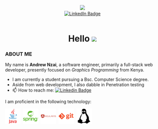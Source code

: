 <div id="header" align="center">
  <img src="https://media.giphy.com/media/nGMnDqebzDcfm/giphy.gif" width="100"/>
</div>

<div id="badges" align="center">
  <a href="https://www.linkedin.com/in/andrew-kombe-24bbb6213/">
    <img src="https://img.shields.io/badge/LinkedIn-blue?style=for-the-badge&logo=linkedin&logoColor=white" alt="LinkedIn Badge"/>
  </a>
</div>

<div align="center">
  <img src="https://komarev.com/ghpvc/?username=drewnzai&style=flat-square&color=blue" alt=""/>
</div>

<div align="center">
<h1>
  Hello
  <img src="https://media.giphy.com/media/hvRJCLFzcasrR4ia7z/giphy.gif" width="30px"/>
</h1>
</div>

### ABOUT ME

My name is **Andrew Nzai**, a software engineer, primarily a full-stack web developer, presently focused on *Graphics Programming* from Kenya.

 - I am currently a student pursuing a Bsc. Computer Science degree.
 - Aside from web development, I also dabble in Penetration testing
 - :mailbox: How to reach me: [![Linkedin Badge](https://img.shields.io/badge/-Andrew-blue?style=flat&logo=Linkedin&logoColor=white)](https://www.linkedin.com/in/andrew-kombe-24bbb6213/)
 
I am proficient in the following technology:

<div>
  <img src="https://github.com/devicons/devicon/blob/master/icons/java/java-original-wordmark.svg" title="Java" alt="Java" width="50" height="50"/>&nbsp;
  <img src="https://github.com/devicons/devicon/blob/master/icons/spring/spring-original-wordmark.svg" title="Spring" alt="Spring" width="50" height="50"/>&nbsp;
  <img src="https://github.com/devicons/devicon/blob/master/icons/angularjs/angularjs-plain-wordmark.svg" title="Angular" alt="Angular" width="50" height="50"/>&nbsp;
  <img src="https://github.com/devicons/devicon/blob/master/icons/git/git-plain-wordmark.svg" title="Git" alt="Git" width="50" height="50"/>&nbsp;
  <img src="https://github.com/devicons/devicon/blob/master/icons/linux/linux-plain.svg" title="Linux" alt="Linux" width="50" height="50"/>&nbsp;
  
</div>
